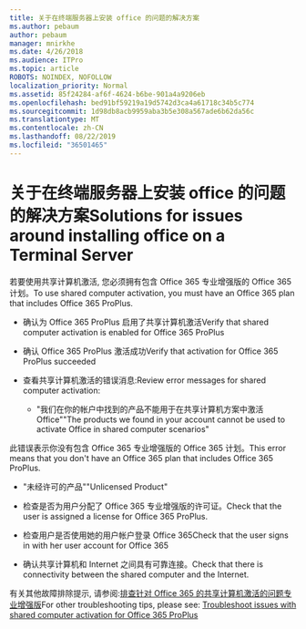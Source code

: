 ```yaml
---
title: 关于在终端服务器上安装 office 的问题的解决方案
ms.author: pebaum
author: pebaum
manager: mnirkhe
ms.date: 4/26/2018
ms.audience: ITPro
ms.topic: article
ROBOTS: NOINDEX, NOFOLLOW
localization_priority: Normal
ms.assetid: 85f24284-af6f-4624-b6be-901a4a9206eb
ms.openlocfilehash: bed91bf59219a19d5742d3ca4a61718c34b5c774
ms.sourcegitcommit: 1d98db8acb9959aba3b5e308a567ade6b62da56c
ms.translationtype: MT
ms.contentlocale: zh-CN
ms.lasthandoff: 08/22/2019
ms.locfileid: "36501465"
---
```

# <a name="solutions-for-issues-around-installing-office-on-a-terminal-server"></a><span data-ttu-id="db72b-102">关于在终端服务器上安装 office 的问题的解决方案</span><span class="sxs-lookup"><span data-stu-id="db72b-102">Solutions for issues around installing office on a Terminal Server</span></span>

<span data-ttu-id="db72b-103">若要使用共享计算机激活, 您必须拥有包含 Office 365 专业增强版的 Office 365 计划。</span><span class="sxs-lookup"><span data-stu-id="db72b-103">To use shared computer activation, you must have an Office 365 plan that includes Office 365 ProPlus.</span></span>
  
- <span data-ttu-id="db72b-104">确认为 Office 365 ProPlus 启用了共享计算机激活</span><span class="sxs-lookup"><span data-stu-id="db72b-104">Verify that shared computer activation is enabled for Office 365 ProPlus</span></span>
    
- <span data-ttu-id="db72b-105">确认 Office 365 ProPlus 激活成功</span><span class="sxs-lookup"><span data-stu-id="db72b-105">Verify that activation for Office 365 ProPlus succeeded</span></span>
    
- <span data-ttu-id="db72b-106">查看共享计算机激活的错误消息:</span><span class="sxs-lookup"><span data-stu-id="db72b-106">Review error messages for shared computer activation:</span></span>
    
  - <span data-ttu-id="db72b-107">"我们在你的帐户中找到的产品不能用于在共享计算机方案中激活 Office"</span><span class="sxs-lookup"><span data-stu-id="db72b-107">"The products we found in your account cannot be used to activate Office in shared computer scenarios"</span></span>
  
<span data-ttu-id="db72b-108">此错误表示你没有包含 Office 365 专业增强版的 Office 365 计划。</span><span class="sxs-lookup"><span data-stu-id="db72b-108">This error means that you don't have an Office 365 plan that includes Office 365 ProPlus.</span></span>
    
  - <span data-ttu-id="db72b-109">"未经许可的产品"</span><span class="sxs-lookup"><span data-stu-id="db72b-109">"Unlicensed Product"</span></span>
    
  - <span data-ttu-id="db72b-110">检查是否为用户分配了 Office 365 专业增强版的许可证。</span><span class="sxs-lookup"><span data-stu-id="db72b-110">Check that the user is assigned a license for Office 365 ProPlus.</span></span>
    
  - <span data-ttu-id="db72b-111">检查用户是否使用她的用户帐户登录 Office 365</span><span class="sxs-lookup"><span data-stu-id="db72b-111">Check that the user signs in with her user account for Office 365</span></span>
    
  - <span data-ttu-id="db72b-112">确认共享计算机和 Internet 之间具有可靠连接。</span><span class="sxs-lookup"><span data-stu-id="db72b-112">Check that there is connectivity between the shared computer and the Internet.</span></span>
    
<span data-ttu-id="db72b-113">有关其他故障排除提示, 请参阅:[排查针对 Office 365 的共享计算机激活的问题专业增强版](https://docs.microsoft.com/DeployOffice/troubleshoot-issues-with-shared-computer-activation-for-office-365-proplus)</span><span class="sxs-lookup"><span data-stu-id="db72b-113">For other troubleshooting tips, please see: [Troubleshoot issues with shared computer activation for Office 365 ProPlus](https://docs.microsoft.com/DeployOffice/troubleshoot-issues-with-shared-computer-activation-for-office-365-proplus)</span></span>
  


